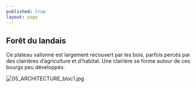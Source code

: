 ```yaml
---
published: true
layout: page
---
```


## Forêt du landais

Ce plateau vallonné est largement recouvert par les bois, parfois percés par des clairières d’agriculture et d’habitat. Une clairière se forme autour de ces bourgs peu développés.

![05_ARCHITECTURE_bloc1.jpg]({{site.baseurl}}/data/images/5/architecture/05_ARCHITECTURE_bloc1.jpg)

